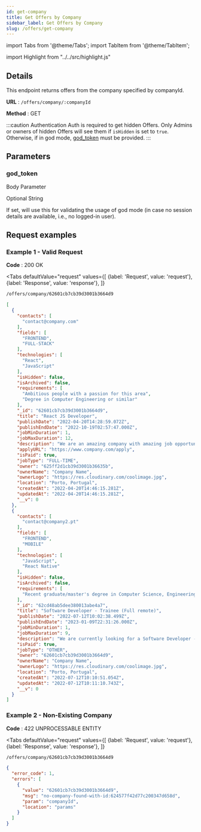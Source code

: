 ```yaml
---
id: get-company
title: Get Offers by Company
sidebar_label: Get Offers by Company
slug: /offers/get-company
---
```


import Tabs from '@theme/Tabs';
import TabItem from '@theme/TabItem';

import Highlight from "../../src/highlight.js"

## Details

This endpoint returns offers from the company specified by companyId.

**URL** : `/offers/company/:companyId`

**Method** : <Highlight level="info" inline>GET</Highlight>

:::caution Authentication
Auth is required to get hidden Offers. Only Admins or owners of hidden Offers will see them if `isHidden` is set
to `true`. Otherwise, if in god mode, [god_token](#god_token) must be provided.
:::

## Parameters

### god_token

<Highlight level="info">Body Parameter</Highlight>

<Highlight level="success" inline>Optional</Highlight>
<Highlight level="secondary" inline>String</Highlight>

If set, will use this for validating the usage of god mode (in case no session details are available, i.e., no logged-in
user).

## Request examples

### Example 1 - Valid Request

**Code** : <Highlight level="success" inline>200 OK</Highlight>

<Tabs
defaultValue="request"
values={[
{label: 'Request', value: 'request'},
{label: 'Response', value: 'response'},
]}
>

<TabItem value="request">

```bash
/offers/company/62601cb7cb39d3001b3664d9
```

</TabItem>

<TabItem value="response">

```json
[
  {
    "contacts": [
      "contact@company.com"
    ],
    "fields": [
      "FRONTEND",
      "FULL-STACK"
    ],
    "technologies": [
      "React",
      "JavaScript"
    ],
    "isHidden": false,
    "isArchived": false,
    "requirements": [
      "Ambitious people with a passion for this area",
      "Degree in Computer Engineering or similar"
    ],
    "_id": "62601cb7cb39d3001b3664d9",
    "title": "React JS Developer",
    "publishDate": "2022-04-20T14:28:59.072Z",
    "publishEndDate": "2022-10-19T02:57:47.000Z",
    "jobMinDuration": 1,
    "jobMaxDuration": 12,
    "description": "We are an amazing company with amazing job opportunities. We're currently looking for amazing engineers",
    "applyURL": "https://www.company.com/apply",
    "isPaid": true,
    "jobType": "FULL-TIME",
    "owner": "625ff2d1cb39d3001b36635b",
    "ownerName": "Company Name",
    "ownerLogo": "https://res.cloudinary.com/coolimage.jpg",
    "location": "Porto, Portugal",
    "createdAt": "2022-04-20T14:46:15.281Z",
    "updatedAt": "2022-04-20T14:46:15.281Z",
    "__v": 0
  },
  {
    "contacts": [
      "contact@company2.pt"
    ],
    "fields": [
      "FRONTEND",
      "MOBILE"
    ],
    "technologies": [
      "JavaScript",
      "React Native"
    ],
    "isHidden": false,
    "isArchived": false,
    "requirements": [
      "Recent graduate/master's degree in Computer Science, Engineering or similar areas"
    ],
    "_id": "62cd48ab5dee380013abe4a7",
    "title": "Software Developer - Trainee (Full remote)",
    "publishDate": "2022-07-12T10:02:38.499Z",
    "publishEndDate": "2023-01-09T22:31:26.000Z",
    "jobMinDuration": 1,
    "jobMaxDuration": 9,
    "description": "We are currently looking for a Software Developer - Graduate Trainee to join our Creative Tech team.",
    "isPaid": true,
    "jobType": "OTHER",
    "owner": "62601cb7cb39d3001b3664d9",
    "ownerName": "Company Name",
    "ownerLogo": "https://res.cloudinary.com/coolimage.jpg",
    "location": "Porto, Portugal",
    "createdAt": "2022-07-12T10:10:51.054Z",
    "updatedAt": "2022-07-12T10:11:10.743Z",
    "__v": 0
  }
]
```

</TabItem>
</Tabs>

### Example 2 - Non-Existing Company

**Code** : <Highlight level="danger" inline>422 UNPROCESSABLE ENTITY</Highlight>

<Tabs
defaultValue="request"
values={[
{label: 'Request', value: 'request'},
{label: 'Response', value: 'response'},
]}
>

<TabItem value="request">

```bash
/offers/company/62601cb7cb39d3001b3664d9
```

</TabItem>

<TabItem value="response">

```json
{
  "error_code": 1,
  "errors": [
    {
      "value": "62601cb7cb39d3001b3664d9",
      "msg": "no-company-found-with-id:624577f42d77c200347d658d",
      "param": "companyId",
      "location": "params"
    }
  ]
}
```

</TabItem>
</Tabs>
